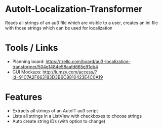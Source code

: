 AutoIt-Localization-Transformer
===============================

Reads all strings of an au3 file which are visible to a user, creates an ini file with those strings which can be used for localization

Tools / Links
=============
- Planning board: https://trello.com/board/au3-localization-transformer/504e1484e58aafd665e91db4
- GUI Mockups: http://lumzy.com/access/?id=91C7A2F663183D3B6C8810423E4C0A19

Features
========
- Extracts all strings of an AutoIT au3 script
- Lists all strings in a ListView with checkboxes to choose strings
- Auto create string IDs (with option to change)